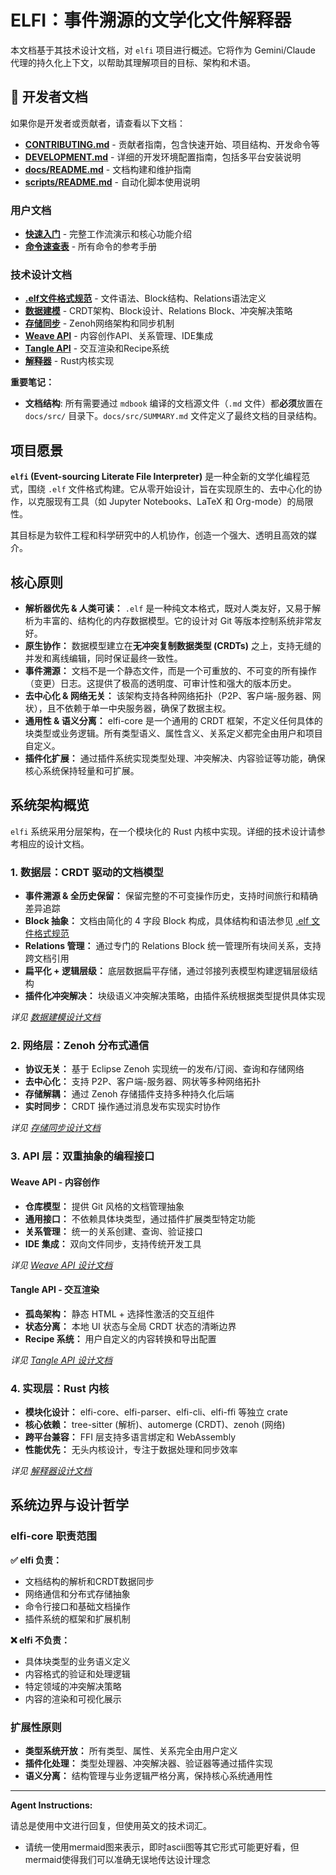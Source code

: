 # ELFI：事件溯源的文学化文件解释器

本文档基于其技术设计文档，对 `elfi` 项目进行概述。它将作为 Gemini/Claude 代理的持久化上下文，以帮助其理解项目的目标、架构和术语。

## 📖 开发者文档

如果你是开发者或贡献者，请查看以下文档：

- **[CONTRIBUTING.md](CONTRIBUTING.md)** - 贡献者指南，包含快速开始、项目结构、开发命令等
- **[DEVELOPMENT.md](DEVELOPMENT.md)** - 详细的开发环境配置指南，包括多平台安装说明
- **[docs/README.md](docs/README.md)** - 文档构建和维护指南
- **[scripts/README.md](scripts/README.md)** - 自动化脚本使用说明

### 用户文档
- **[快速入门](docs/src/02-quickstart.md)** - 完整工作流演示和核心功能介绍
- **[命令速查表](docs/src/03-cheatsheet.md)** - 所有命令的参考手册

### 技术设计文档
- **[.elf文件格式规范](docs/src/implementations/01-elf_spec.md)** - 文件语法、Block结构、Relations语法定义
- **[数据建模](docs/src/designs/01-data_modeling.md)** - CRDT架构、Block设计、Relations Block、冲突解决策略
- **[存储同步](docs/src/designs/02-storage_sync.md)** - Zenoh网络架构和同步机制
- **[Weave API](docs/src/designs/03-weave.md)** - 内容创作API、关系管理、IDE集成
- **[Tangle API](docs/src/designs/04-tangle.md)** - 交互渲染和Recipe系统
- **[解释器](docs/src/designs/05-interpreter.md)** - Rust内核实现

**重要笔记：**
- **文档结构**: 所有需要通过 `mdbook` 编译的文档源文件（`.md` 文件）都**必须**放置在 `docs/src/` 目录下。`docs/src/SUMMARY.md` 文件定义了最终文档的目录结构。

## 项目愿景

**`elfi` (Event-sourcing Literate File Interpreter)** 是一种全新的文学化编程范式，围绕 `.elf` 文件格式构建。它从零开始设计，旨在实现原生的、去中心化的协作，以克服现有工具（如 Jupyter Notebooks、LaTeX 和 Org-mode）的局限性。

其目标是为软件工程和科学研究中的人机协作，创造一个强大、透明且高效的媒介。

## 核心原则

- **解析器优先 & 人类可读：** `.elf` 是一种纯文本格式，既对人类友好，又易于解析为丰富的、结构化的内存数据模型。它的设计对 Git 等版本控制系统非常友好。
- **原生协作：** 数据模型建立在**无冲突复制数据类型 (CRDTs)** 之上，支持无缝的并发和离线编辑，同时保证最终一致性。
- **事件溯源：** 文档不是一个静态文件，而是一个可重放的、不可变的所有操作（变更）日志。这提供了极高的透明度、可审计性和强大的版本历史。
- **去中心化 & 网络无关：** 该架构支持各种网络拓扑（P2P、客户端-服务器、网状），且不依赖于单一中央服务器，确保了数据主权。
- **通用性 & 语义分离：** elfi-core 是一个通用的 CRDT 框架，不定义任何具体的块类型或业务逻辑。所有类型语义、属性含义、关系定义都完全由用户和项目自定义。
- **插件化扩展：** 通过插件系统实现类型处理、冲突解决、内容验证等功能，确保核心系统保持轻量和可扩展。

## 系统架构概览

`elfi` 系统采用分层架构，在一个模块化的 Rust 内核中实现。详细的技术设计请参考相应的设计文档。

### 1. 数据层：CRDT 驱动的文档模型

- **事件溯源 & 全历史保留：** 保留完整的不可变操作历史，支持时间旅行和精确差异追踪
- **Block 抽象：** 文档由简化的 4 字段 Block 构成，具体结构和语法参见 [.elf 文件格式规范](docs/src/implementations/01-elf_spec.md)
- **Relations 管理：** 通过专门的 Relations Block 统一管理所有块间关系，支持跨文档引用
- **扁平化 + 逻辑层级：** 底层数据扁平存储，通过邻接列表模型构建逻辑层级结构
- **插件化冲突解决：** 块级语义冲突解决策略，由插件系统根据类型提供具体实现

*详见 [数据建模设计文档](docs/src/designs/01-data_modeling.md)*

### 2. 网络层：Zenoh 分布式通信

- **协议无关：** 基于 Eclipse Zenoh 实现统一的发布/订阅、查询和存储网络
- **去中心化：** 支持 P2P、客户端-服务器、网状等多种网络拓扑
- **存储解耦：** 通过 Zenoh 存储插件支持多种持久化后端
- **实时同步：** CRDT 操作通过消息发布实现实时协作

*详见 [存储同步设计文档](docs/src/designs/02-storage_sync.md)*

### 3. API 层：双重抽象的编程接口

#### Weave API - 内容创作
- **仓库模型：** 提供 Git 风格的文档管理抽象
- **通用接口：** 不依赖具体块类型，通过插件扩展类型特定功能
- **关系管理：** 统一的关系创建、查询、验证接口
- **IDE 集成：** 双向文件同步，支持传统开发工具

*详见 [Weave API 设计文档](docs/src/designs/03-weave.md)*

#### Tangle API - 交互渲染
- **孤岛架构：** 静态 HTML + 选择性激活的交互组件
- **状态分离：** 本地 UI 状态与全局 CRDT 状态的清晰边界
- **Recipe 系统：** 用户自定义的内容转换和导出配置

*详见 [Tangle API 设计文档](docs/src/designs/04-tangle.md)*

### 4. 实现层：Rust 内核

- **模块化设计：** elfi-core、elfi-parser、elfi-cli、elfi-ffi 等独立 crate
- **核心依赖：** tree-sitter (解析)、automerge (CRDT)、zenoh (网络)
- **跨平台兼容：** FFI 层支持多语言绑定和 WebAssembly
- **性能优先：** 无头内核设计，专注于数据处理和同步效率

*详见 [解释器设计文档](docs/src/designs/05-interpreter.md)*

## 系统边界与设计哲学

### elfi-core 职责范围
**✅ elfi 负责：**
- 文档结构的解析和CRDT数据同步
- 网络通信和分布式存储抽象
- 命令行接口和基础文档操作
- 插件系统的框架和扩展机制

**❌ elfi 不负责：**
- 具体块类型的业务语义定义
- 内容格式的验证和处理逻辑
- 特定领域的冲突解决策略
- 内容的渲染和可视化展示

### 扩展性原则
- **类型系统开放：** 所有类型、属性、关系完全由用户定义
- **插件化处理：** 类型处理器、冲突解决器、验证器等通过插件实现
- **语义分离：** 结构管理与业务逻辑严格分离，保持核心系统通用性

---

**Agent Instructions:**

请总是使用中文进行回复，但使用英文的技术词汇。
- 请统一使用mermaid图来表示，即时ascii图等其它形式可能更好看，但mermaid使得我们可以准确无误地传达设计理念
